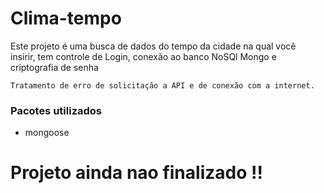 # Clima-tempo


<p>
    Este projeto é uma busca de dados do tempo da cidade na qual você <br>
    insirir, tem controle de Login, conexão ao banco NoSQl Mongo e criptografia de senha <br>

    Tratamento de erro de solicitação a API e de conexão com a internet.
</p>


<div>
    <h3>Pacotes utilizados</h3>
    <ul>
        <li>mongoose</li>
    </ul>
</div>

# Projeto ainda nao finalizado !!


